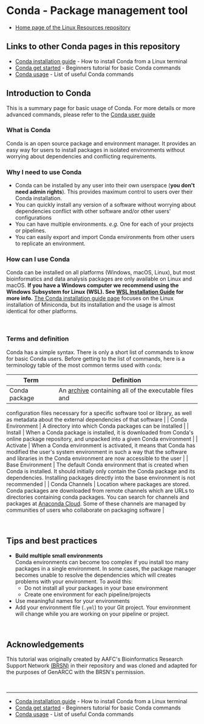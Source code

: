 # Conda - Package management tool

- [Home page of the Linux Resources repository](../README.md)

## Links to other Conda pages in this repository

- [Conda installation guide](/Conda/conda_installation_guide.md) - How to install Conda from a Linux terminal
- [Conda get started](/Conda/conda_get_started.md) - Beginners tutorial for basic Conda commands
- [Conda usage](/Conda/conda_usage.md) - List of useful Conda commands


## Introduction to Conda

This is a summary page for basic usage of Conda. For more details or more advanced commands, please refer to the 
[Conda user guide](https://conda.io/projects/conda/en/latest/user-guide/index.html)

### What is Conda

Conda is an open source package and environment manager. It provides an easy way for users to install packages in 
isolated environments without worrying about dependencies and conflicting requirements.

### Why I need to use Conda

- Conda can be installed by any user into their own userspace (**you don't need admin rights**). This provides maximum 
control to users over their Conda installation.
- You can quickly install any version of a software without worrying about dependencies conflict with other software 
and/or other users' configurations
- You can have multiple environments. *e.g.* One for each of your projects or pipelines.
- You can easily export and import Conda environments from other users to replicate an environment.

### How can I use Conda

Conda can be installed on all platforms (Windows, macOS, Linux), but most bioinformatics and data analysis packages are 
only available on Linux and macOS. **If you have a Windows computer we recommend using the Windows Subsystem for Linux 
(WSL). See [WSL Installation Guide](/WSL_Workshop/WSL_installation.md) for more info.** 
[The Conda installation guide page](/Conda/conda_installation_guide.md) focuses on the Linux installation of Miniconda,
but its installation and the usage is almost identical for other platforms.

<br>

### Terms and definition

Conda has a simple syntax. There is only a short list of commands to know for basic Conda users. Before getting to the 
list of commands, here is a terminology table of the most common terms used with `conda`:

| Term | Definition |
| --- | --- |
| Conda package | An [archive](https://en.wikipedia.org/wiki/Archive_file) containing all of the executable files and 
configuration files necessary for a specific software tool or library, as well as metadata about the external 
dependencies of that software |
| Conda Environment | A directory into which Conda packages can be installed |
| Install | When a Conda package is installed, it is downloaded from Conda's online package repository, and unpacked 
into a given Conda environment |
| Activate | When a Conda environment is activated, it means that Conda has modified the user's system environment in 
such a way that the software and libraries in the Conda environment are now accessible to the user |
| Base Environment | The default Conda environment that is created when Conda is installed. It should initially only 
contain the Conda package and its dependencies. Installing packages directly into the base environment is not recommended |
| Conda Channels | Location where packages are stored. Conda packages are downloaded from remote channels which are 
URLs to directories containing conda packages. You can search for channels and packages at 
[Anaconda Cloud](https://anaconda.org/). Some of these channels are managed by communities of users who collaborate on 
packaging software |

<br>

## Tips and best practices

- **Build multiple small environments**  
   Conda environments can become too complex if you install too many packages in a single environment. In some cases, 
   the package manager becomes unable to resolve the dependencies which will creates problems with your environment. To avoid this:
  - Do not install all your packages in your base environment
  - Create one environment for each pipeline/projects
- Use meaningful names for your environments
- Add your environment file (`.yml`) to your Git project. Your environment will change while you are working on your pipeline or project.

<br>

## Acknowledgements 

This tutorial was originally created by AAFC's Bioinformatics Research Support Network [(BRSN)](mailto:aafc.bioinfosupport.aac@agr.gc.ca) 
in their repository and was cloned and adapted for the purposes of GenARCC with the BRSN's permission.

<br>

---

- [Conda installation guide](/Conda/conda_installation_guide.md) - How to install Conda from a Linux terminal
- [Conda get started](/Conda/conda_get_started.md) - Beginners tutorial for basic Conda commands
- [Conda usage](/Conda/conda_usage.md) - List of useful Conda commands

